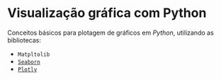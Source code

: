 # Visualização gráfica com Python

Conceitos básicos para plotagem de gráficos em _Python_, utilizando as bibliotecas:
- `Matpltolib`
- [`Seaborn`](https://colab.research.google.com/drive/1b4w-AAWRPLcJZv-A6db8s26mXTgw6LXB)
- [`Plotly`](https://colab.research.google.com/drive/1rCXS1OOSE_SSDYNh_m9nwIgwmuWVfxXO#scrollTo=uJLFm9smU-aV)
